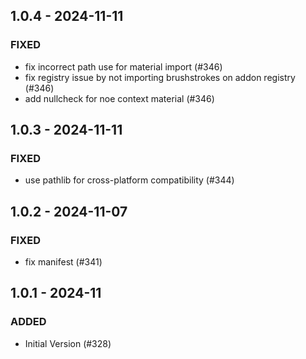 ## 1.0.4 - 2024-11-11

### FIXED
- fix incorrect path use for material import (#346)
- fix registry issue by not importing brushstrokes on addon registry (#346)
- add nullcheck for noe context material (#346)

## 1.0.3 - 2024-11-11 

### FIXED
- use pathlib for cross-platform compatibility (#344)

## 1.0.2 - 2024-11-07 

### FIXED
- fix manifest (#341)

## 1.0.1 - 2024-11

### ADDED
- Initial Version (#328)
